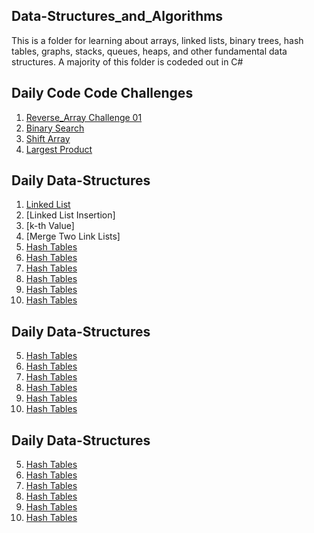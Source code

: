 ## Data-Structures_and_Algorithms
This is a folder for learning about arrays, linked lists, binary trees, hash tables, graphs, stacks, queues, heaps, and other fundamental data structures. A majority of this folder is codeded out in C#

## Daily Code Code Challenges 
1. [Reverse_Array Challenge 01](/Code_Challenges/Reverse_an_array)
2. [Binary Search](/Code_Challenges/BinarySearch)
3. [Shift Array](/Code_Challenges/ShiftArray)
4. [Largest Product](/Code_Challenges/LargestProduct)

## Daily Data-Structures
1. [Linked List](Data_Structures/LinkList/)
2. [Linked List Insertion]
3. [k-th Value]
4. [Merge Two Link Lists]
5. [Hash Tables ](Data_Structures/HashTable/)
6. [Hash Tables ](Data_Structures/HashTable/)
6. [Hash Tables ](Data_Structures/HashTable/)
7. [Hash Tables ](Data_Structures/HashTable/)
8. [Hash Tables ](Data_Structures/HashTable/)
9. [Hash Tables ](Data_Structures/HashTable/)

## Daily Data-Structures
5. [Hash Tables ](Data_Structures/HashTable/)
6. [Hash Tables ](Data_Structures/HashTable/)
6. [Hash Tables ](Data_Structures/HashTable/)
7. [Hash Tables ](Data_Structures/HashTable/)
8. [Hash Tables ](Data_Structures/HashTable/)
9. [Hash Tables ](Data_Structures/HashTable/)
## Daily Data-Structures
5. [Hash Tables ](Data_Structures/HashTable/)
6. [Hash Tables ](Data_Structures/HashTable/)
6. [Hash Tables ](Data_Structures/HashTable/)
7. [Hash Tables ](Data_Structures/HashTable/)
8. [Hash Tables ](Data_Structures/HashTable/)
9. [Hash Tables ](Data_Structures/HashTable/)

